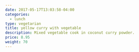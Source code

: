 ```yaml
---
date: 2017-05-17T13:03:58-04:00
categories:
  - lunch
type: vegetarian
title: yellow curry with vegetable
description: Mixed vegetable cook in coconut curry powder.
price: 8.95
weight: 70
---
```


